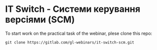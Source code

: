 # IT Switch - Системи керування версіями (SCM)

To start work on the practical task of the webinar, plese clone this repo:

    git clone https://gitlab.com/gl-webinars/it-switch-scm.git